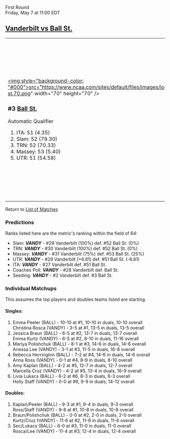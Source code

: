 First Round  
Friday, May 7 at 11:00 EDT
## [Vanderbilt vs Ball St.](https://www.ncaa.com/game/5833676) 

<table><tr><td>  

<a href="../index.md"><img style="background-color: "#000">src="https://www.ncaa.com/sites/default/files/images/logos/schools/b/ball-st.70.png" width="70" height="70" /></a>  

<h3>#3 <a href="../index.md">Ball St.</a></h3>  

Automatic Qualifier  

<ol>  
<li>ITA: 51 (4.35)</li>  
<li>Slam: 52 (79.30)</li>  
<li>TRN: 52 (70.33)</li>  
<li>Massey: 53 (5.40)</li>  
<li>UTR: 51 (54.58)</li>  
</ol>  

</td><td>  

<a href="../index.md"><img src="https://www.ncaa.com/sites/default/files/images/logos/schools/v/vanderbilt.70.png" width="70" height="70" /></a>  

<h3>#2 <a href="../index.md">Vanderbilt</a></h3>  

At-Large Bid  

<ol>  
<li>ITA: 27 (35.19)</li>  
<li>Slam: 29 (88.87)</li>  
<li>TRN: 30 (81.13)</li>  
<li>Massey: 31 (7.33)</li>  
<li>UTR: 28 (61.39)</li>  
<li>Coaches Poll: 28</li>  
</ol>  

</td></tr></table>  

Return to [List of Matches](../index.md)  

### Predictions  

Ranks listed here are the metric's ranking within the field of 64:  
- Slam: ***VANDY*** - #29 Vanderbilt (100%) def. #52 Ball St. (0%)  
- TRN: ***VANDY*** - #30 Vanderbilt (100%) def. #52 Ball St. (0%)  
- Massey: ***VANDY*** - #31 Vanderbilt (75%) def. #53 Ball St. (25%)  
- UTR: ***VANDY*** - #28 Vanderbilt (+6.81) def. #51 Ball St. (-6.81)  
- ITA: ***VANDY*** - #27 Vanderbilt def. #51 Ball St.  
- Coaches Poll: ***VANDY*** - #28 Vanderbilt def. Ball St.  
- Seeding: ***VANDY*** - #2 Vanderbilt def. #3 Ball St.  

### Individual Matchups  

This assumes the top players and doubles teams listed are starting.  

#### Singles:  
1. Emma Peeler (BALL) - 10-10 at #1, 10-10 in duals, 10-10 overall  
   Christina Rosca (VANDY) - 3-5 at #1, 13-5 in duals, 13-5 overall
2. Jessica Braun (BALL) - 6-5 at #2, 13-7 in duals, 13-7 overall  
   Emma Kurtz (VANDY) - 6-5 at #2, 8-10 in duals, 11-16 overall
3. Mariya Polishchuk (BALL) - 8-1 at #3, 14-6 in duals, 14-6 overall  
   Anessa Lee (VANDY) - 3-1 at #3, 11-5 in duals, 16-8 overall
4. Rebecca Herrington (BALL) - 7-2 at #4, 14-6 in duals, 14-6 overall  
   Anna Ross (VANDY) - 0-1 at #4, 8-9 in duals, 8-10 overall
5. Amy Kaplan (BALL) - 4-2 at #5, 12-7 in duals, 12-7 overall  
   Marcella Cruz (VANDY) - 4-2 at #5, 13-4 in duals, 16-9 overall
6. Livia Lukacs (BALL) - 6-2 at #6, 8-3 in duals, 8-3 overall  
   Holly Staff (VANDY) - 0-0 at #6, 9-9 in duals, 14-12 overall

#### Doubles:  
1. Kaplan/Peeler (BALL) - 9-3 at #1, 9-4 in duals, 9-3 overall  
   Ross/Staff (VANDY) - 9-8 at #1, 10-8 in duals, 10-8 overall
2. Braun/Polishchuk (BALL) - 0-0 at #2, 2-0 in duals, 2-0 overall  
   Kurtz/Cruz (VANDY) - 11-6 at #2, 11-6 in duals, 11-6 overall
3. Sec/Lukacs (BALL) - 6-0 at #3, 11-0 in duals, 11-0 overall  
   Rosca/Lee (VANDY) - 11-4 at #3, 12-4 in duals, 12-4 overall